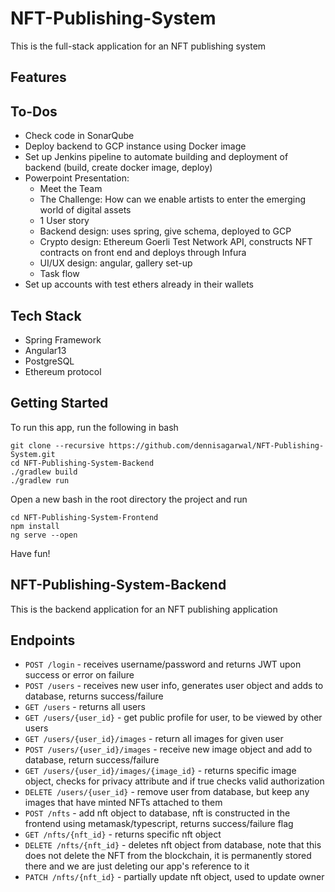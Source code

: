 # NFT-Publishing-System

This is the full-stack application for an NFT publishing system

## Features

## To-Dos
- Check code in SonarQube
- Deploy backend to GCP instance using Docker image
- Set up Jenkins pipeline to automate building and deployment of backend (build, create docker image, deploy)
- Powerpoint Presentation:
  - Meet the Team
  - The Challenge: How can we enable artists to enter the emerging world of digital assets
  -  1 User story
  - Backend design: uses spring, give schema, deployed to GCP
  - Crypto design: Ethereum Goerli Test Network API, constructs NFT contracts on front end and deploys through Infura
  - UI/UX design: angular, gallery set-up
  - Task flow  
- Set up accounts with test ethers already in their wallets 

## Tech Stack
- Spring Framework
- Angular13
- PostgreSQL
- Ethereum protocol


## Getting Started
To run this app, run the following in bash
```
git clone --recursive https://github.com/dennisagarwal/NFT-Publishing-System.git
cd NFT-Publishing-System-Backend
./gradlew build
./gradlew run
```
Open a new bash in the root directory the project and run
```
cd NFT-Publishing-System-Frontend
npm install
ng serve --open
```

Have fun!

## NFT-Publishing-System-Backend

This is the backend application for an NFT publishing application

## Endpoints
- `POST /login` - receives username/password and returns JWT upon success or error on failure
- `POST /users` - receives new user info, generates user object and adds to database, returns success/failure
- `GET /users` - returns all users
- `GET /users/{user_id}` - get public profile for user, to be viewed by other users
- `GET /users/{user_id}/images` - return all images for given user
- `POST /users/{user_id}/images` - receive new image object and add to database, return success/failure
- `GET /users/{user_id}/images/{image_id}` - returns specific image object, checks for privacy attribute and if true checks valid authorization
- `DELETE /users/{user_id}` - remove user from database, but keep any images that have minted NFTs attached to them
- `POST /nfts` - add nft object to database, nft is constructed in the frontend using metamask/typescript, returns success/failure flag
- `GET /nfts/{nft_id}` - returns specific nft object
- `DELETE /nfts/{nft_id}` - deletes nft object from database, note that this does not delete the NFT from the blockchain, it is permanently stored there and we are just deleting our app's reference to it
- `PATCH /nfts/{nft_id}` - partially update nft object, used to update owner
